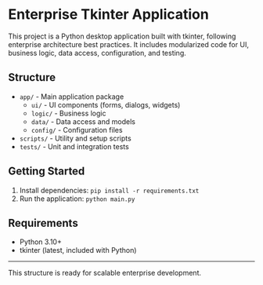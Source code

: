 # Enterprise Tkinter Application

This project is a Python desktop application built with tkinter, following enterprise architecture best practices. It includes modularized code for UI, business logic, data access, configuration, and testing.

## Structure
- `app/` - Main application package
  - `ui/` - UI components (forms, dialogs, widgets)
  - `logic/` - Business logic
  - `data/` - Data access and models
  - `config/` - Configuration files
- `scripts/` - Utility and setup scripts
- `tests/` - Unit and integration tests

## Getting Started
1. Install dependencies: `pip install -r requirements.txt`
2. Run the application: `python main.py`

## Requirements
- Python 3.10+
- tkinter (latest, included with Python)

---

This structure is ready for scalable enterprise development.